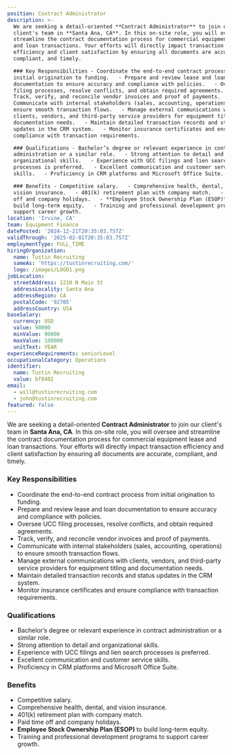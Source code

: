 ```yaml
---
position: Contract Administrator
description: >-
  We are seeking a detail-oriented **Contract Administrator** to join our
  client's team in **Santa Ana, CA**. In this on-site role, you will oversee and
  streamline the contract documentation process for commercial equipment lease
  and loan transactions. Your efforts will directly impact transaction
  efficiency and client satisfaction by ensuring all documents are accurate,
  compliant, and timely.  

  ### Key Responsibilities - Coordinate the end-to-end contract process from
  initial origination to funding.   - Prepare and review lease and loan
  documentation to ensure accuracy and compliance with policies.   - Oversee UCC
  filing processes, resolve conflicts, and obtain required agreements.   -
  Track, verify, and reconcile vendor invoices and proof of payments.   -
  Communicate with internal stakeholders (sales, accounting, operations) to
  ensure smooth transaction flows.   - Manage external communications with
  clients, vendors, and third-party service providers for equipment titling and
  documentation needs.   - Maintain detailed transaction records and status
  updates in the CRM system.   - Monitor insurance certificates and ensure
  compliance with transaction requirements.  

  ### Qualifications - Bachelor’s degree or relevant experience in contract
  administration or a similar role.   - Strong attention to detail and
  organizational skills.   - Experience with UCC filings and lien search
  processes is preferred.   - Excellent communication and customer service
  skills.   - Proficiency in CRM platforms and Microsoft Office Suite.  

  ### Benefits - Competitive salary.   - Comprehensive health, dental, and
  vision insurance.   - 401(k) retirement plan with company match.   - Paid time
  off and company holidays.   - **Employee Stock Ownership Plan (ESOP)** to
  build long-term equity.   - Training and professional development programs to
  support career growth.
location: 'Irvine, CA'
team: Equipment Finance
datePosted: '2024-12-21T20:35:03.757Z'
validThrough: '2025-02-01T20:35:03.757Z'
employmentType: FULL_TIME
hiringOrganization:
  name: Tustin Recruiting
  sameAs: 'https://tustinrecruiting.com/'
  logo: /images/LOGO1.png
jobLocation:
  streetAddress: 1210 N Main St
  addressLocality: Santa Ana
  addressRegion: CA
  postalCode: '92705'
  addressCountry: USA
baseSalary:
  currency: USD
  value: 90000
  minValue: 90000
  maxValue: 100000
  unitText: YEAR
experienceRequirements: seniorLevel
occupationalCategory: Operations
identifier:
  name: Tustin Recruiting
  value: bf8402
email:
  - will@tustinrecruiting.com
  - john@tustinrecruiting.com
featured: false
---
```


We are seeking a detail-oriented **Contract Administrator** to join our client's team in **Santa Ana, CA**. In this on-site role, you will oversee and streamline the contract documentation process for commercial equipment lease and loan transactions. Your efforts will directly impact transaction efficiency and client satisfaction by ensuring all documents are accurate, compliant, and timely.  

### Key Responsibilities
- Coordinate the end-to-end contract process from initial origination to funding.  
- Prepare and review lease and loan documentation to ensure accuracy and compliance with policies.  
- Oversee UCC filing processes, resolve conflicts, and obtain required agreements.  
- Track, verify, and reconcile vendor invoices and proof of payments.  
- Communicate with internal stakeholders (sales, accounting, operations) to ensure smooth transaction flows.  
- Manage external communications with clients, vendors, and third-party service providers for equipment titling and documentation needs.  
- Maintain detailed transaction records and status updates in the CRM system.  
- Monitor insurance certificates and ensure compliance with transaction requirements.  

### Qualifications
- Bachelor’s degree or relevant experience in contract administration or a similar role.  
- Strong attention to detail and organizational skills.  
- Experience with UCC filings and lien search processes is preferred.  
- Excellent communication and customer service skills.  
- Proficiency in CRM platforms and Microsoft Office Suite.  

### Benefits
- Competitive salary.  
- Comprehensive health, dental, and vision insurance.  
- 401(k) retirement plan with company match.  
- Paid time off and company holidays.  
- **Employee Stock Ownership Plan (ESOP)** to build long-term equity.  
- Training and professional development programs to support career growth.  
